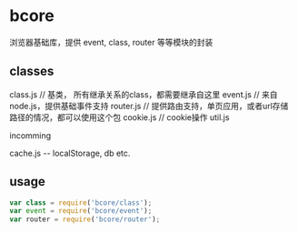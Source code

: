 bcore
=========================

浏览器基础库，提供 event, class, router 等等模块的封装


## classes

class.js    // 基类， 所有继承关系的class，都需要继承自这里
event.js    // 来自node.js，提供基础事件支持
router.js   // 提供路由支持，单页应用，或者url存储路径的情况，都可以使用这个包
cookie.js   // cookie操作
util.js

incomming

cache.js    -- localStorage, db etc.

## usage

```js
var class = require('bcore/class');
var event = require('bcore/event');
var router = require('bcore/router');
```
